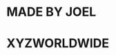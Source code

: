 # MADE BY JOEL

# XYZWORLDWIDE


                                                                                                                      
                                                                                                                      

